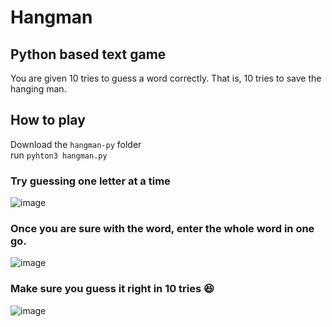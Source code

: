 # Hangman
## Python based text game
You are given 10 tries to guess a word correctly. That is, 10 tries to save the hanging man.

## How to play
Download the ` hangman-py ` folder  
run ` pyhton3 hangman.py ` 

### Try guessing one letter at a time

![image](https://user-images.githubusercontent.com/22396406/34904691-49337b96-f871-11e7-8fb4-2b203b5abf5a.png)

### Once you are sure with the word, enter the whole word in one go.

![image](https://user-images.githubusercontent.com/22396406/34904750-6803ca8e-f872-11e7-91cf-ea6e6dd92814.png)

### Make sure you guess it right in 10 tries :laughing:

![image](https://user-images.githubusercontent.com/22396406/34904769-ac0322ca-f872-11e7-8478-f91fdf088b74.png)




